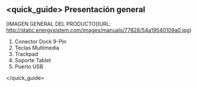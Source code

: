 ## <quick_guide> Presentación general

[IMAGEN GENERAL DEL PRODUCTO](URL: http://static.energysistem.com/images/manuals/77828/54a19540109a0.jpg)

1. Conector Dock 9-Pin
2. Teclas Multimedia
3. Trackpad
4. Soporte Tablet
5. Puerto USB

</quick_guide>
